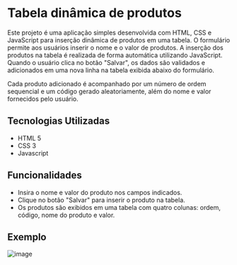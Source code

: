 # Tabela dinâmica de produtos

Este projeto é uma aplicação simples desenvolvida com HTML, CSS e JavaScript para inserção dinâmica de produtos em uma tabela. O formulário permite aos usuários inserir o nome e o valor de produtos. A inserção dos produtos na tabela é realizada de forma automática utilizando JavaScript. Quando o usuário clica no botão "Salvar", os dados são validados e adicionados em uma nova linha na tabela exibida abaixo do formulário.

Cada produto adicionado é acompanhado por um número de ordem sequencial e um código gerado aleatoriamente, além do nome e valor fornecidos pelo usuário.

## Tecnologias Utilizadas
- HTML 5
- CSS 3
- Javascript

## Funcionalidades
- Insira o nome e valor do produto nos campos indicados.
- Clique no botão "Salvar" para inserir o produto na tabela.
- Os produtos são exibidos em uma tabela com quatro colunas: ordem, código, nome do produto e valor.

## Exemplo
![image](https://github.com/user-attachments/assets/9fb4bf57-2e61-42ff-87db-48784e02332c)
